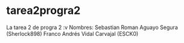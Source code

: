 # tarea2progra2
La tarea 2 de progra 2 :v
Nombres:
Sebastian Roman Aguayo Segura (Sherlock898)
Franco Andrés Vidal Carvajal (ESCK0)